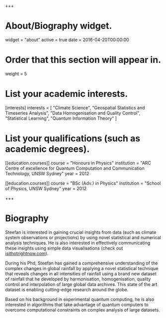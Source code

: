 +++
# About/Biography widget.
widget = "about"
active = true
date = 2016-04-20T00:00:00

# Order that this section will appear in.
weight = 5

# List your academic interests.
[interests]
  interests = [
    "Climate Science",
    "Geospatial Statistics and Timeseries Analysis",
    "Data Homogenisation and Quality Control",
    "Statistical Learning",
    "Quantum Information Theory"
  ]

# List your qualifications (such as academic degrees).
[[education.courses]]
course = "Honours in Physics"
  institution = "ARC Centre of excellence for Quantum Computation and Communication Technology, UNSW Sydney"
  year = 2012

[[education.courses]]
  course = "BSc (Adv.) in Physics"
  institution = "School of Physics, UNSW Sydney"
  year = 2012
 
+++

# Biography

Steefan is interested in gaining crucial insights from data (such as climate system observations or projections) by using novel statistical and numerical analysis techniques. He is also interested in effectively communicating these insights using simple data visualisations (check out [isithotrightnow.com](https://isithotrightnow.com)).

During his Phd, Steefan has gained a comprehensive understanding of the complex changes in global rainfall by applying a novel statistical technique that reveals changes in all intensities of rainfall using a brand new dataset of rainfall that he developed by harmonisation, homogenisation, quality control and interpolation of large global data archives. This state of the art dataset is enabling cutting-edge research around the globe. 

Based on his background in experimental quantum computing, he is also interested in algorithms that take advantage of quantum computers to overcome computational constraints on complex analysis of large datasets.
